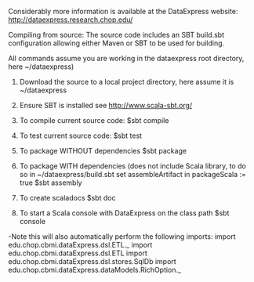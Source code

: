 Considerably more information is available at the DataExpress website:
http://dataexpress.research.chop.edu/

Compiling from source: The source code includes an SBT build.sbt configuration allowing either Maven or SBT to be used for building. 

All  commands assume you are working in the dataexpress root directory, here ~/dataexpress) 

1. Download the source to a local project directory, here assume it is ~/dataexpress

2. Ensure SBT is installed see http://www.scala-sbt.org/

3. To compile current source code:
    $sbt compile

4. To test current source code:
    $sbt test

5. To package WITHOUT dependencies
    $sbt package

6. To package WITH dependencies (does not include Scala library, to do so in ~/dataexpress/build.sbt set assembleArtifact in packageScala := true
    $sbt assembly

7. To create scaladocs
    $sbt doc

8. To start a Scala console with DataExpress on the class path
    $sbt console

-Note this will also automatically perform the following imports:
    import edu.chop.cbmi.dataExpress.dsl.ETL._
    import edu.chop.cbmi.dataExpress.dsl.ETL
    import edu.chop.cbmi.dataExpress.dsl.stores.SqlDb
    import edu.chop.cbmi.dataExpress.dataModels.RichOption._
